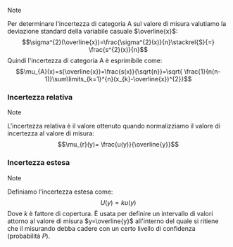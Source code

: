 >[!note]
>Per determinare l'incertezza di categoria A sul valore di misura valutiamo la deviazione standard della variabile casuale $\overline{x}$: $$\sigma^{2}(\overline{x})=\frac{\sigma^{2}(x)}{n}\stackrel{S}{=} \frac{s^{2}(x)}{n}$$
>Quindi l'incertezza di categoria A è esprimibile come: $$\mu_{A}(x)=s(\overline{x})=\frac{s(x)}{\sqrt{n}}=\sqrt{ \frac{1}{n(n-1)}\sum\limits_{k=1}^{n}(x_{k}-\overline{x})^{2}}$$

### Incertezza relativa
>[!note]
>L'incertezza relativa è il valore ottenuto quando normalizziamo il valore di incertezza al valore di misura: $$\mu_{r}(y)= \frac{u(y)}{\overline{y}}$$

### Incertezza estesa
>[!note]
>Definiamo l'incertezza estesa come: $$U(y)=ku(y)$$
>Dove $k$ è fattore di copertura. È usata per definire un intervallo di valori attorno al valore di misura $y=\overline{y}$ all'interno del quale si ritiene che il misurando debba cadere con un certo livello di confidenza (probabilità $P$).
